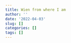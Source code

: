 ```yaml
---
title: Wien from where I am
author: ''
date: '2022-04-03'
slug: []
categories: []
tags: []
---
```



